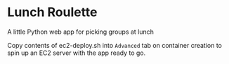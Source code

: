 # Lunch Roulette
A little Python web app for picking groups at lunch

Copy contents of ec2-deploy.sh into `Advanced` tab on container creation to spin up an EC2 server with the app ready to go.
